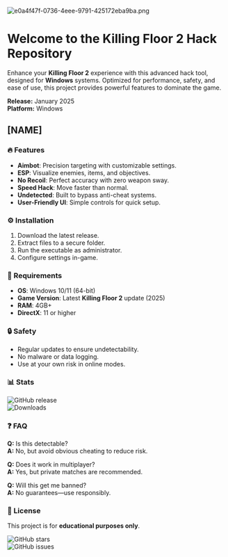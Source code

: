 ![e0a4f47f-0736-4eee-9791-425172eba9ba.png](https://i.postimg.cc/05LM1bYD/e0a4f47f-0736-4eee-9791-425172eba9ba.png)

# Welcome to the Killing Floor 2 Hack Repository  

Enhance your **Killing Floor 2** experience with this advanced hack tool, designed for **Windows** systems. Optimized for performance, safety, and ease of use, this project provides powerful features to dominate the game.  

**Release:** January 2025  
**Platform:** Windows  

## [NAME]  

### 🔥 Features  
- **Aimbot**: Precision targeting with customizable settings.  
- **ESP**: Visualize enemies, items, and objectives.  
- **No Recoil**: Perfect accuracy with zero weapon sway.  
- **Speed Hack**: Move faster than normal.  
- **Undetected**: Built to bypass anti-cheat systems.  
- **User-Friendly UI**: Simple controls for quick setup.  

### ⚙️ Installation  
1. Download the latest release.  
2. Extract files to a secure folder.  
3. Run the executable as administrator.  
4. Configure settings in-game.  

### 📌 Requirements  
- **OS**: Windows 10/11 (64-bit)  
- **Game Version**: Latest **Killing Floor 2** update (2025)  
- **RAM**: 4GB+  
- **DirectX**: 11 or higher  

### 🔒 Safety  
- Regular updates to ensure undetectability.  
- No malware or data logging.  
- Use at your own risk in online modes.  

### 📊 Stats  
![GitHub release](https://img.shields.io/github/release-date/)  
![Downloads](https://img.shields.io/github/downloads/)  

### ❓ FAQ  
**Q:** Is this detectable?  
**A:** No, but avoid obvious cheating to reduce risk.  

**Q:** Does it work in multiplayer?  
**A:** Yes, but private matches are recommended.  

**Q:** Will this get me banned?  
**A:** No guarantees—use responsibly.  

### 📜 License  
This project is for **educational purposes only**.  

![GitHub stars](https://img.shields.io/github/stars/)  
![GitHub issues](https://img.shields.io/github/issues/)